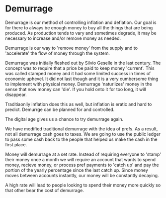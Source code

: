 # Demurrage

Demurrage is our method of controlling inflation and deflation. Our goal is for there to always be enough money to buy all the things that are being produced.  As production tends to vary and sometimes degrade, it may be necessary to increase and/or remove money as needed.

Demurrage is our way to 'remove money' from the supply and to 'accelerate' the flow of money through the system.

Demurrage was initially fleshed out by Silvio Geselle in the last century.  The concept was to require that a price be paid to keep money 'current'.  This was called stamped money and it had some limited success in times of economic uphevel.  It did not last though and it is a very cumbersome thing to implement with physical money.  Demurrage 'naturlizes' money in the sense that now money can 'die'.  If you hold onto it for too long, it will disappear.

Traditiaonlly inflation does this as well, but inflation is eratic and hard to predict. Demurrge can be planned for and controlled.

The digital age gives us a chance to try demurrage again.

We have modified traditional demurrage with the idea of prefs.  As a result, not all demurrage cash goes to taxes.  We are going to use the public ledger to pass some cash back to the people that helped us make the cash in the first place.

Money will demurrage at a set rate.  Instead of requiring everyone to 'stamp' their money once a month we will require an account that wants to spend money, recieve money, or process pref payments to 'catch up' and pay the portion of the yearly percentage since the last catch up.  Since money moves between accounts instantly, our money will be constantly decaying.

A high rate will lead to people looking to spend their money more quickly so that other bear the cost of demurrage.
